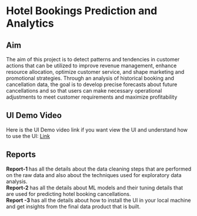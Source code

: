 # Hotel Bookings Prediction and Analytics

## Aim
The aim of this project is to detect patterns and tendencies in customer actions that can
be utilized to improve revenue management, enhance resource allocation, optimize
customer service, and shape marketing and promotional strategies. Through an
analysis of historical booking and cancellation data, the goal is to develop precise
forecasts about future cancellations and so that users can make necessary
operational adjustments to meet customer requirements and maximize profitability

## UI Demo Video
Here is the UI Demo video link if you want view the UI and understand how to use the UI: [Link](https://youtu.be/bQlWXvFNTqM)


## Reports
<strong> Report-1 </strong> has all  the details about the data cleaning steps that are performed on the raw data and also about the techniques used for exploratory data analysis. <br>
<strong> Report-2 </strong> has all the details about ML models and their tuning details that are used for predicting hotel booking cancellations.<br>
<strong> Report -3 </strong> has all the details about how to install the UI in your local machine and get insights from the final data product that is built. </p>
